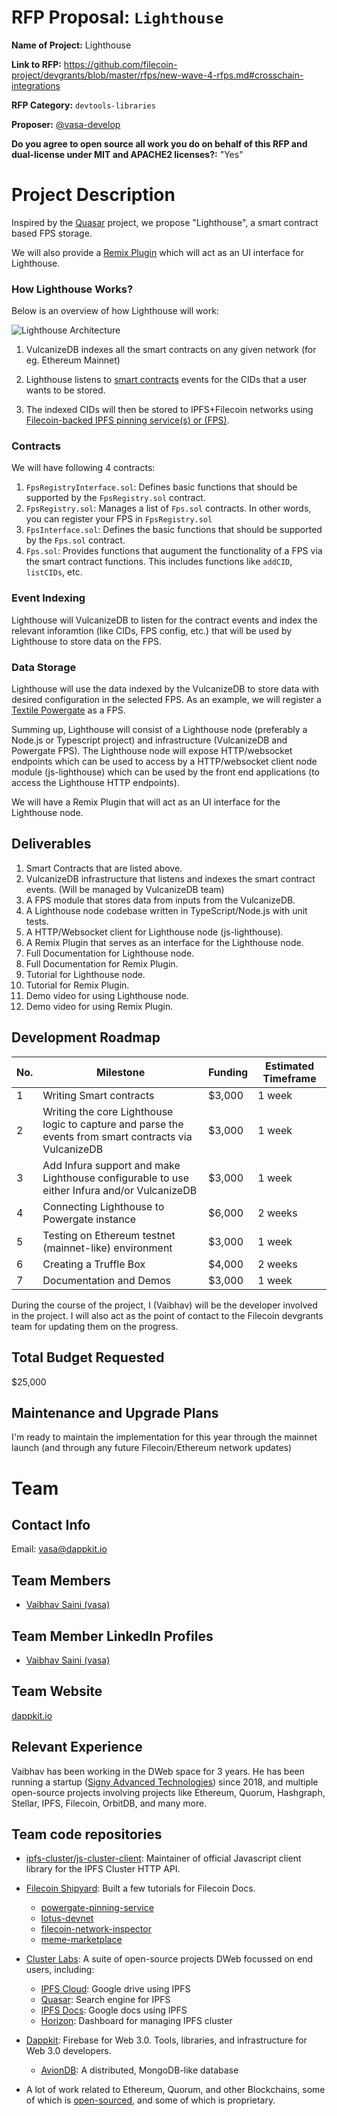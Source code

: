 # RFP Proposal: `Lighthouse`

**Name of Project:** Lighthouse

**Link to RFP:** https://github.com/filecoin-project/devgrants/blob/master/rfps/new-wave-4-rfps.md#crosschain-integrations

**RFP Category:** `devtools-libraries`

**Proposer:** [@vasa-develop](https://github.com/vasa-develop)

**Do you agree to open source all work you do on behalf of this RFP and dual-license under MIT and APACHE2 licenses?:** "Yes"

# Project Description

Inspired by the [Quasar](https://github.com/openworklabs/quasar) project, we propose "Lighthouse", a smart contract based FPS storage.

We will also provide a [Remix Plugin](https://github.com/ethereum/remix-plugin) which will act as an UI interface for Lighthouse.

### How Lighthouse Works?

Below is an overview of how Lighthouse will work:

![Lighthouse Architecture](https://i.pinimg.com/originals/1d/10/12/1d1012451e022c64133cfa5535116c5d.png)

1. VulcanizeDB indexes all the smart contracts on any given network (for eg. Ethereum Mainnet)

2. Lighthouse listens to [smart contracts](#contracts) events for the CIDs that a user wants to be stored.

3. The indexed CIDs will then be stored to IPFS+Filecoin networks using [Filecoin-backed IPFS pinning service(s) or (FPS)](https://docs.google.com/document/d/1CcNWIPp-xQr-21W2buN_ZUN7aOA4kWrPFgsUYY0cfuI/edit).

### Contracts

We will have following 4 contracts:

1. `FpsRegistryInterface.sol`: Defines basic functions that should be supported by the `FpsRegistry.sol` contract.
2. `FpsRegistry.sol`: Manages a list of `Fps.sol` contracts. In other words, you can register your FPS in `FpsRegistry.sol`
3. `FpsInterface.sol`: Defines the basic functions that should be supported by the `Fps.sol` contract.
4. `Fps.sol`: Provides functions that augument the functionality of a FPS via the smart contract functions. This includes functions like `addCID`, `listCIDs`, etc.

### Event Indexing

Lighthouse will VulcanizeDB to listen for the contract events and index the relevant inforamtion (like CIDs, FPS config, etc.) that will be used by Lighthouse to store data on the FPS.

### Data Storage

Lighthouse will use the data indexed by the VulcanizeDB to store data with desired configuration in the selected FPS. As an example, we will register a [Textile Powergate](https://docs.textile.io/powergate/) as a FPS.

Summing up, Lighthouse will consist of a Lighthouse node (preferably a Node.js or Typescript project) and infrastructure (VulcanizeDB and Powergate FPS). The Lighthouse node will expose HTTP/websocket endpoints which can be used to access by a HTTP/websocket client node module (js-lighthouse) which can be used by the front end applications (to access the Lighthouse HTTP endpoints).

We will have a Remix Plugin that will act as an UI interface for the Lighthouse node.

## Deliverables

1. Smart Contracts that are listed above.
2. VulcanizeDB infrastructure that listens and indexes the smart contract events. (Will be managed by VulcanizeDB team)
3. A FPS module that stores data from inputs from the VulcanizeDB.
4. A Lighthouse node codebase written in TypeScript/Node.js with unit tests.
5. A HTTP/Websocket client for Lighthouse node (js-lighthouse).
6. A Remix Plugin that serves as an interface for the Lighthouse node.
7. Full Documentation for Lighthouse node.
8. Full Documentation for Remix Plugin.
9. Tutorial for Lighthouse node.
10. Tutorial for Remix Plugin.
11. Demo video for using Lighthouse node.
12. Demo video for using Remix Plugin.

## Development Roadmap

| No. | Milestone                                                                                              | Funding | Estimated Timeframe |
| --- | ------------------------------------------------------------------------------------------------------ | ------- | ------------------- |
| 1   | Writing Smart contracts                                                                                | \$3,000 | 1 week              |
| 2   | Writing the core Lighthouse logic to capture and parse the events from smart contracts via VulcanizeDB | \$3,000 | 1 week              |
| 3   | Add Infura support and make Lighthouse configurable to use either Infura and/or VulcanizeDB            | \$3,000 | 1 week              |
| 4   | Connecting Lighthouse to Powergate instance                                                            | \$6,000 | 2 weeks             |
| 5   | Testing on Ethereum testnet (mainnet-like) environment                                                 | \$3,000 | 1 week              |
| 6   | Creating a Truffle Box                                                                                 | \$4,000 | 2 weeks             |
| 7   | Documentation and Demos                                                                                | \$3,000 | 1 week              |

During the course of the project, I (Vaibhav) will be the developer involved in the project. I will also act as the point of contact to the Filecoin devgrants team for updating them on the progress.

## Total Budget Requested

\$25,000

## Maintenance and Upgrade Plans

I'm ready to maintain the implementation for this year through the mainnet launch (and through any future Filecoin/Ethereum network updates)

# Team

## Contact Info

Email: [vasa@dappkit.io](mailto:vasa@dappkit.io)

## Team Members

- [Vaibhav Saini (vasa)](https://github.com/vasa-develop)

## Team Member LinkedIn Profiles

- [Vaibhav Saini (vasa)](https://www.linkedin.com/in/vasadev/)

## Team Website

[dappkit.io](https://dappkit.io)

## Relevant Experience

Vaibhav has been working in the DWeb space for 3 years. He has been running a startup ([Signy Advanced Technologies](https://signy.io)) since 2018, and multiple open-source projects involving projects like Ethereum, Quorum, Hashgraph, Stellar, IPFS, Filecoin, OrbitDB, and many more.

## Team code repositories

- [ipfs-cluster/js-cluster-client](https://github.com/ipfs-cluster/js-cluster-client): Maintainer of official Javascript client library for the IPFS Cluster HTTP API.

- [Filecoin Shipyard](https://github.com/filecoin-shipyard/): Built a few tutorials for Filecoin Docs.

  - [powergate-pinning-service](https://github.com/filecoin-shipyard/powergate-pinning-service)
  - [lotus-devnet](https://github.com/filecoin-shipyard/lotus-devnet)
  - [filecoin-network-inspector](https://github.com/filecoin-shipyard/filecoin-network-inspector)
  - [meme-marketplace](https://github.com/filecoin-shipyard/meme-marketplace)

- [Cluster Labs](https://github.com/cluster-labs): A suite of open-source projects DWeb focussed on end users, including:

  - [IPFS Cloud](https://github.com/cluster-labs/ipfscloud-web): Google drive using IPFS
  - [Quasar](https://www.youtube.com/watch?v=4HaE7QKvoZM): Search engine for IPFS
  - [IPFS Docs](https://github.com/cluster-labs/ipfscloud-web/tree/production/app/ipfsdocs): Google docs using IPFS
  - [Horizon](https://github.com/cluster-labs/horizon): Dashboard for managing IPFS cluster

- [Dappkit](https://github.com/cluster-labs): Firebase for Web 3.0. Tools, libraries, and infrastructure for Web 3.0 developers.

  - [AvionDB](https://github.com/dappkit/aviondb): A distributed, MongoDB-like database

- A lot of work related to Ethereum, Quorum, and other Blockchains, some of which is [open-sourced](https://github.com/vasa-develop?tab=repositories&q=eth&type=&language=), and some of which is proprietary.
